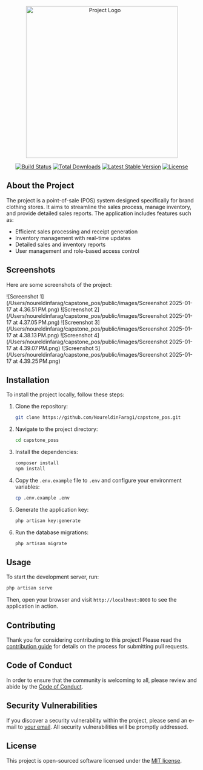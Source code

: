 <p align="center"><img src="/Users/noureldinfarag/capstone_pos/public/images/logo.png" width="400" alt="Project Logo"></p>

<p align="center">
<a href="https://github.com/yourusername/yourproject/actions"><img src="https://github.com/yourusername/yourproject/workflows/tests/badge.svg" alt="Build Status"></a>
<a href="https://packagist.org/packages/yourusername/yourproject"><img src="https://img.shields.io/packagist/dt/yourusername/yourproject" alt="Total Downloads"></a>
<a href="https://packagist.org/packages/yourusername/yourproject"><img src="https://img.shields.io/packagist/v/yourusername/yourproject" alt="Latest Stable Version"></a>
<a href="https://packagist.org/packages/yourusername/yourproject"><img src="https://img.shields.io/packagist/l/yourusername/yourproject" alt="License"></a>
</p>

## About the Project

The project is a point-of-sale (POS) system designed specifically for brand clothing stores. It aims to streamline the sales process, manage inventory, and provide detailed sales reports. The application includes features such as:

- Efficient sales processing and receipt generation
- Inventory management with real-time updates
- Detailed sales and inventory reports
- User management and role-based access control

## Screenshots

Here are some screenshots of the project:

![Screenshot 1](/Users/noureldinfarag/capstone_pos/public/images/Screenshot 2025-01-17 at 4.36.51 PM.png)
![Screenshot 2](/Users/noureldinfarag/capstone_pos/public/images/Screenshot 2025-01-17 at 4.37.05 PM.png)
![Screenshot 3](/Users/noureldinfarag/capstone_pos/public/images/Screenshot 2025-01-17 at 4.38.13 PM.png)
![Screenshot 4](/Users/noureldinfarag/capstone_pos/public/images/Screenshot 2025-01-17 at 4.39.07 PM.png)
![Screenshot 5](/Users/noureldinfarag/capstone_pos/public/images/Screenshot 2025-01-17 at 4.39.25 PM.png)


## Installation

To install the project locally, follow these steps:

1. Clone the repository:
    ```bash
    git clone https://github.com/NoureldinFarag1/capstone_pos.git
    ```
2. Navigate to the project directory:
    ```bash
    cd capstone_poss
    ```
3. Install the dependencies:
    ```bash
    composer install
    npm install
    ```
4. Copy the `.env.example` file to `.env` and configure your environment variables:
    ```bash
    cp .env.example .env
    ```
5. Generate the application key:
    ```bash
    php artisan key:generate
    ```
6. Run the database migrations:
    ```bash
    php artisan migrate
    ```

## Usage

To start the development server, run:
```bash
php artisan serve
```

Then, open your browser and visit `http://localhost:8000` to see the application in action.

## Contributing

Thank you for considering contributing to this project! Please read the [contribution guide](CONTRIBUTING.md) for details on the process for submitting pull requests.

## Code of Conduct

In order to ensure that the community is welcoming to all, please review and abide by the [Code of Conduct](CODE_OF_CONDUCT.md).

## Security Vulnerabilities

If you discover a security vulnerability within the project, please send an e-mail to [your email](mailto:youremail@example.com). All security vulnerabilities will be promptly addressed.

## License

This project is open-sourced software licensed under the [MIT license](https://opensource.org/licenses/MIT).
